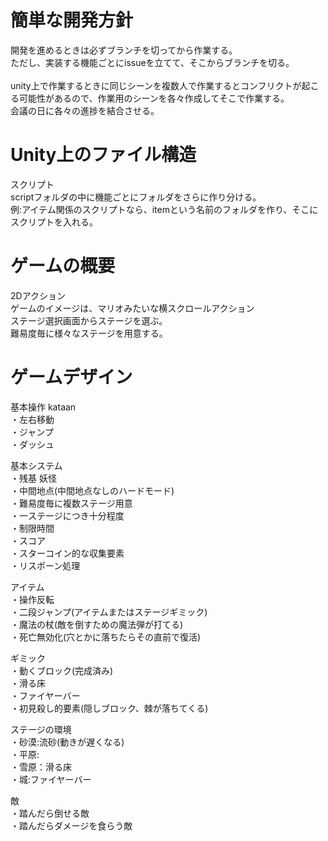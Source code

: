 # 簡単な開発方針
開発を進めるときは必ずブランチを切ってから作業する。<br>
ただし、実装する機能ごとにissueを立てて、そこからブランチを切る。
<br><br>
unity上で作業するときに同じシーンを複数人で作業するとコンフリクトが起こる可能性があるので、作業用のシーンを各々作成してそこで作業する。<br>
会議の日に各々の進捗を結合させる。

# Unity上のファイル構造
スクリプト<br>
scriptフォルダの中に機能ごとにフォルダをさらに作り分ける。<br>
例:アイテム関係のスクリプトなら、itemという名前のフォルダを作り、そこにスクリプトを入れる。

# ゲームの概要
2Dアクション<br>
ゲームのイメージは、マリオみたいな横スクロールアクション<br>
ステージ選択画面からステージを選ぶ。<br>
難易度毎に様々なステージを用意する。<br>

# ゲームデザイン
基本操作  kataan<br>
・左右移動  
・ジャンプ  
・ダッシュ
  
基本システム<br>
・残基  妖怪<br>
・中間地点(中間地点なしのハードモード)  
・難易度毎に複数ステージ用意  
・一ステージにつき十分程度  
・制限時間  
・スコア  
・スターコイン的な収集要素<br>
・リスポーン処理

アイテム  
・操作反転  
・二段ジャンプ(アイテムまたはステージギミック)  
・魔法の杖(敵を倒すための魔法弾が打てる)  
・死亡無効化(穴とかに落ちたらその直前で復活)  

ギミック<br>
・動くブロック(完成済み)<br>
・滑る床  
・ファイヤーバー  
・初見殺し的要素(隠しブロック、棘が落ちてくる)  

ステージの環境  
・砂漠:流砂(動きが遅くなる)  
・平原:  
・雪原：滑る床  
・城:ファイヤーバー  

敵<br>
・踏んだら倒せる敵<br>
・踏んだらダメージを食らう敵<br>
